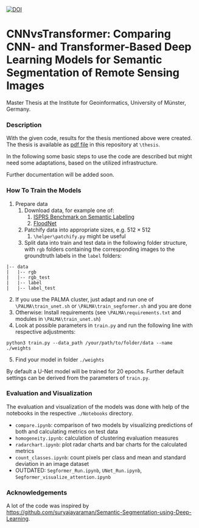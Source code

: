 [![DOI](https://zenodo.org/badge/671438661.svg)](https://zenodo.org/doi/10.5281/zenodo.10460007)

# CNNvsTransformer: Comparing CNN- and Transformer-Based Deep Learning Models for Semantic Segmentation of Remote Sensing Images
Master Thesis at the Institute for Geoinformatics, University of Münster, Germany.

### Description

With the given code, results for the thesis mentioned above were created.
The thesis is available as [pdf file](https://github.com/jsten07/CNNvsTransformer/blob/main/thesis/thesis.pdf) in this repository at `\thesis`.

In the following some basic steps to use the code are described but might need some adaptations, based on the utilized infrastructure.

Further documentation will be added soon. 

### How To Train the Models
1. Prepare data
	1. Download data, for example one of:
		1. [ISPRS Benchmark on Semantic Labeling](https://www.isprs.org/education/benchmarks/UrbanSemLab/default.aspx)
		2. [FloodNet](https://github.com/BinaLab/FloodNet-Challenge-EARTHVISION2021)
	2. Patchify data into appropriate sizes, e.g. $512\times 512$
		1. `\helper\patchify.py` might be useful
	3. Split data into train and test data in the following folder structure, with `rgb` folders containing the corresponding images to the groundtruth labels in the `label` folders:
```
|-- data
|   |-- rgb
|   |-- rgb_test
|   |-- label
|   |-- label_test
```
2. If you use the PALMA cluster, just adapt and run one of `\PALMA\train_unet.sh` or `\PALMA\train_segformer.sh` and you are done
3. Otherwise: Install requirements (see `\PALMA\requirements.txt` and modules in `\PALMA\train_unet.sh`) 
4. Look at possible parameters in `train.py` and run the following line with respective adjustments:
```
python3 train.py --data_path /your/path/to/folder/data --name ./weights
```
5. Find your model in folder `./weights`

By default a U-Net model will be trained for 20 epochs. Further default settings can be derived from the parameters of `train.py`.

### Evaluation and Visualization

The evaluation and visualization of the models was done with help of the notebooks in the respective `./Notebooks` directory.

- `compare.ipynb`: comparison of two models by visualizing predictions of both and calculating metrics on test data
- `homogeneity.ipynb`: calculation of clustering evaluation measures
- `radarchart.ipynb`: plot radar charts and bar charts for the calculated metrics
- `count_classes.ipynb`: count pixels per class and mean and standard deviation in an image dataset
- OUTDATED: `Segformer_Run.ipynb`, `UNet_Run.ipynb`, `Segformer_visualize_attention.ipynb`


### Acknowledgements

A lot of the code was inspired by https://github.com/suryajayaraman/Semantic-Segmentation-using-Deep-Learning.
